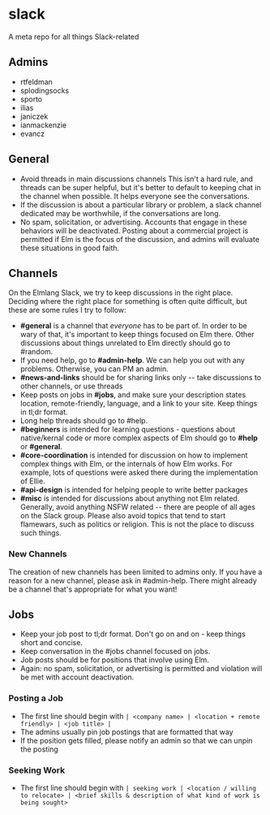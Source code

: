 # slack
A meta repo for all things Slack-related


## Admins

- rtfeldman
- splodingsocks
- sporto
- ilias
- janiczek
- ianmackenzie
- evancz


## General

- Avoid threads in main discussions channels This isn't a hard rule, and threads can be super helpful, but it's better to default to keeping chat in the channel when possible. It helps everyone see the conversations.
- If the discussion is about a particular library or problem, a slack channel dedicated may be worthwhile, if the conversations are long.
- No spam, solicitation, or advertising. Accounts that engage in these behaviors will be deactivated. Posting about a commercial project is permitted if Elm is the focus of the discussion, and admins will evaluate these situations in good faith.

## Channels

On the Elmlang Slack, we try to keep discussions in the right place. Deciding where the right place for something is often quite difficult, but these are some rules I try to follow:

- **#general** is a channel that _everyone_ has to be part of. In order to be wary of that, it's important to keep things focused on Elm there. Other discussions about things unrelated to Elm directly should go to #random.
- If you need help, go to **#admin-help**. We can help you out with any problems. Otherwise, you can PM an admin.
- **#news-and-links** should be for sharing links only -- take discussions to other channels, or use threads 
- Keep posts on jobs in **#jobs**, and make sure your description states location, remote-friendly, language, and a link to your site. Keep things in tl;dr format.
- Long help threads should go to #help. 
- **#beginners** is intended for learning questions - questions about native/kernal code or more complex aspects of Elm should go to **#help** or **#general**.
- **#core-coordination** is intended for discussion on how to implement complex things with Elm, or the internals of how Elm works. For example, lots of questions were asked there during the implementation of Ellie. 
- **#api-design** is intended for helping people to write better packages
- **#misc** is intended for discussions about anything not Elm related. Generally, avoid anything NSFW related -- there are people of all ages on the Slack group. Please also avoid topics that tend to start flamewars, such as politics or religion. This is not the place to discuss such things.

### New Channels

The creation of new channels has been limited to admins only. If you have a reason for a new channel, please ask in #admin-help. There might already be a channel that's appropriate for what you want!


## Jobs

- Keep your job post to tl;dr format. Don't go on and on - keep things short and concise.
- Keep conversation in the #jobs channel focused on jobs.
- Job posts should be for positions that involve using Elm.
- Again: no spam, solicitation, or advertising is permitted and violation will be met with account deactivation.

### Posting a Job
- The first line should begin with `| <company name> | <location + remote friendly> | <job title> |`
- The admins usually pin job postings that are formatted that way
- If the position gets filled, please notify an admin so that we can unpin the posting

### Seeking Work
- The first line should begin with `| seeking work | <location / willing to relocate> | <brief skills & description of what kind of work is being sought>`
